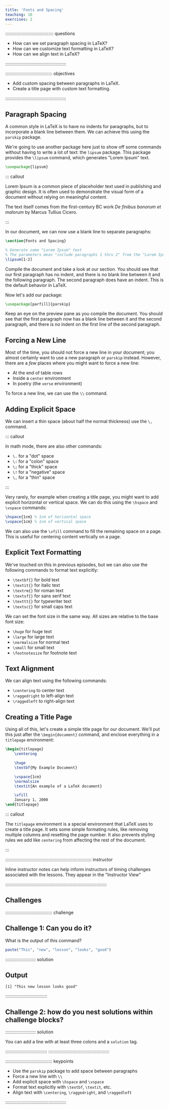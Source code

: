 ```yaml
---
title: 'Fonts and Spacing'
teaching: 10
exercises: 2
---
```


:::::::::::::::::::::::::::::::::::::: questions

- How can we set paragraph spacing in LaTeX?
- How can we customize text formatting in LaTeX?
- How can we align text in LaTeX?

::::::::::::::::::::::::::::::::::::::::::::::::

::::::::::::::::::::::::::::::::::::: objectives

- Add custom spacing between paragraphs in LaTeX.
- Create a title page with custom text formatting.

::::::::::::::::::::::::::::::::::::::::::::::::

## Paragraph Spacing

A common style in LaTeX is to have no indents for paragraphs, but to incorporate a blank line
between them. We can achieve this using the `parskip` package.

We're going to use another package here just to show off some commands without having to write a
lot of text: the `lipsum` package. This package provides the `\lipsum` command, which generates
"Lorem Ipsum" text.

```latex
\usepackage{lipsum}
```

::: callout

Lorem Ipsum is a common piece of placeholder text used in publishing and graphic design. It is
often used to demonstrate the visual form of a document without relying on meaningful content.

The text itself comes from the first-century BC work *De finibus bonorum et malorum* by Marcus
Tullius Cicero.

:::

In our document, we can now use a blank line to separate paragraphs:

```latex
\section{Fonts and Spacing}

% Generate some "Lorem Ipsum" text
% The parameters mean "include paragraphs 1 thru 2" from the "Lorem Ipsum" text
\lipsum[1-2]
```

Compile the document and take a look at our section. You should see that our first paragraph has no
indent, and there is no blank line between it and the following paragraph. The second paragraph
does have an indent. This is the default behavior in LaTeX.

Now let's add our package:

```latex
\usepackage[parfill]{parskip}
```

Keep an eye on the preview pane as you compile the document. You should see that the first
paragraph now has a blank line between it and the second paragraph, and there is no indent on the
first line of the second paragraph.

## Forcing a New Line

Most of the time, you should not force a new line in your document; you almost certainly want to
use a new paragraph or `parskip` instead. However, there are a *few* places where you might want
to force a new line:

- At the end of table rows
- Inside a `center` environment
- In poetry (the `verse` environment)

To force a new line, we can use the `\\` command.

## Adding Explicit Space

We can insert a thin space (about half the normal thickness) use the `\,` command.

::: callout

In math mode, there are also other commands:

- `\.` for a "dot" space
- `\:` for a "colon" space
- `\;` for a "thick" space
- `\!` for a "negative" space
- `\,` for a "thin" space

:::

Very rarely, for example when creating a title page, you might want to add explicit horizontal or
vertical space. We can do this using the `\hspace` and `\vspace` commands:

```latex
\hspace{1cm} % 1cm of horizontal space
\vspace{1cm} % 1cm of vertical space
```

We can also use the `\vfill` command to fill the remaining space on a page. This is useful for
centering content vertically on a page.

## Explicit Text Formatting

We've touched on this in previous episodes, but we can also use the following commands to format
text explicitly:

- `\textbf{}` for bold text
- `\textit{}` for italic text
- `\textrm{}` for roman text
- `\textsf{}` for sans serif text
- `\texttt{}` for typewriter text
- `\textsc{}` for small caps text

We can set the font size in the same way. All sizes are relative to the base font size:

- `\huge` for huge text
- `\large` for large text
- `\normalsize` for normal text
- `\small` for small text
- `\footnotesize` for footnote text

## Text Alignment

We can align text using the following commands:

- `\centering` to center text
- `\raggedright` to left-align text
- `\raggedleft` to right-align text



## Creating a Title Page

Using all of this, let's create a simple title page for our document. We'll put this just after
the `\begin{document}` command, and enclose everything in a `titlepage` environment:

```latex
\begin{titlepage}
    \centering

    \huge
    \textbf{My Example Document}

    \vspace{1cm}
    \normalsize
    \textit{An example of a LaTeX document}

    \vfill
    January 1, 2000
\end{titlepage}
```

::: callout

The `titlepage` environment is a special environment that LaTeX uses to create a title page. It
sets some simple formating rules, like removing multiple columns and resetting the page number.
It also prevents styling rules we add like `centering` from affecting the rest of the document.

:::



:::::::::::::::::::::::::::::::::::::::::::::::::::::::::::::::::::: instructor

Inline instructor notes can help inform instructors of timing challenges
associated with the lessons. They appear in the "Instructor View"

::::::::::::::::::::::::::::::::::::::::::::::::::::::::::::::::::::::::::::::::

## Challenges

::::::::::::::::::::::::::::::::::::: challenge

## Challenge 1: Can you do it?

What is the output of this command?

```r
paste("This", "new", "lesson", "looks", "good")
```

:::::::::::::::::::::::: solution

## Output

```output
[1] "This new lesson looks good"
```

:::::::::::::::::::::::::::::::::


## Challenge 2: how do you nest solutions within challenge blocks?

:::::::::::::::::::::::: solution

You can add a line with at least three colons and a `solution` tag.

:::::::::::::::::::::::::::::::::
::::::::::::::::::::::::::::::::::::::::::::::::

::::::::::::::::::::::::::::::::::::: keypoints

- Use the `parskip` package to add space between paragraphs
- Force a new line with `\\`
- Add explicit space with `\hspace` and `\vspace`
- Format text explicitly with `\textbf`, `\textit`, etc.
- Align text with `\centering`, `\raggedright`, and `\raggedleft`

::::::::::::::::::::::::::::::::::::::::::::::::

